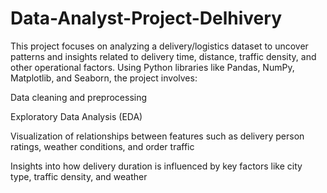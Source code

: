 # Data-Analyst-Project-Delhivery
This project focuses on analyzing a delivery/logistics dataset to uncover patterns and insights related to delivery time, distance, traffic density, and other operational factors. Using Python libraries like Pandas, NumPy, Matplotlib, and Seaborn, the project involves:

Data cleaning and preprocessing

Exploratory Data Analysis (EDA)

Visualization of relationships between features such as delivery person ratings, weather conditions, and order traffic

Insights into how delivery duration is influenced by key factors like city type, traffic density, and weather
